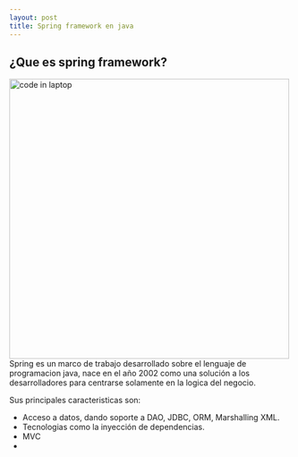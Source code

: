 ```yaml
---
layout: post
title: Spring framework en java
---
```

## ¿Que es spring framework?
<img src="{{ site.baseurl }}/images/2022-08-26/1.jpg" alt="code in laptop" style="width: 500;"/>
Spring es un marco de trabajo desarrollado sobre el lenguaje de programacion java, nace en el año 2002
como una solución a los desarrolladores para centrarse solamente en la logica del negocio.

Sus principales caracteristicas son:
- Acceso a datos, dando soporte a  DAO, JDBC, ORM, Marshalling XML.
- Tecnologias como la inyección de dependencias.
- MVC
-

